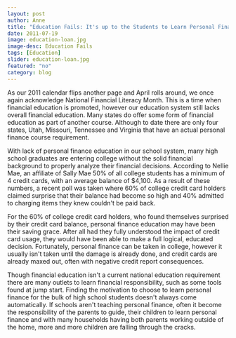 ```yaml
---
layout: post
author: Anne
title: "Education Fails: It's up to the Students to Learn Personal Finance"
date: 2011-07-19
image: education-loan.jpg
image-desc: Education Fails
tags: [Education]
slider: education-loan.jpg
featured: "no"
category: blog
---
```


As our 2011 calendar flips another page and April rolls around, we once again acknowledge National Financial Literacy Month. This is a time when financial education is promoted, however our education system still lacks overall financial education. Many states do offer some form of financial education as part of another course. Although to date there are only four states, Utah, Missouri, Tennessee and Virginia that have an actual personal finance course requirement.

With lack of personal finance education in our school system, many high school graduates are entering college without the solid financial background to properly analyze their financial decisions. According to Nellie Mae, an affiliate of Sally Mae 50% of all college students has a minimum of 4 credit cards, with an average balance of $4,100. As a result of these numbers, a recent poll was taken where 60% of college credit card holders claimed surprise that their balance had become so high and 40% admitted to charging items they knew couldn't be paid back.

For the 60% of college credit card holders, who found themselves surprised by their credit card balance, personal finance education may have been their saving grace. After all had they fully understood the impact of credit card usage, they would have been able to make a full logical, educated decision. Fortunately, personal finance can be taken in college, however it usually isn't taken until the damage is already done, and credit cards are already maxed out, often with negative credit report consequences. 

Though financial education isn't a current national education requirement there are many outlets to learn financial responsibility, such as some tools found at jump start. Finding the motivation to choose to learn personal finance for the bulk of high school students doesn't always come automatically. If schools aren't teaching personal finance, often it become the responsibility of the parents to guide, their children to learn personal finance and with many households having both parents working outside of the home, more and more children are falling through the cracks. 
